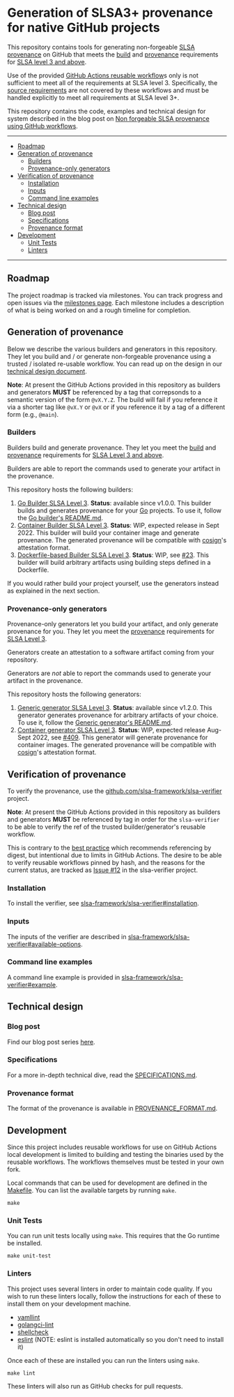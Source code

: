 # Generation of SLSA3+ provenance for native GitHub projects

This repository contains tools for generating non-forgeable [SLSA provenance](https://slsa.dev/) on GitHub that meets the [build](https://slsa.dev/spec/v0.1/requirements#build-requirements) and [provenance](https://slsa.dev/spec/v0.1/requirements#provenance-requirements) requirements for [SLSA level 3 and above](https://slsa.dev/spec/v0.1/levels).

Use of the provided [GitHub Actions reusable workflow](https://docs.github.com/en/actions/using-workflows/reusing-workflows)s only is not sufficient to meet all of the requirements at SLSA level 3. Specifically, the [source requirements](https://slsa.dev/spec/v0.1/requirements#source-requirements) are not covered by these workflows and must be handled explicitly to meet all requirements at SLSA level 3+.

This repository contains the code, examples and technical design for system described in the blog post on [Non forgeable SLSA provenance using GitHub workflows](https://security.googleblog.com/2022/04/improving-software-supply-chain.html).

---

- [Roadmap](#roadmap)
- [Generation of provenance](#generation-of-provenance)
  - [Builders](#builders)
  - [Provenance-only generators](#provenance-only-generators)
- [Verification of provenance](#verification-of-provenance)
  - [Installation](#installation)
  - [Inputs](#inputs)
  - [Command line examples](#command-line-examples)
- [Technical design](#technical-design)
  - [Blog post](#blog-post)
  - [Specifications](#specifications)
  - [Provenance format](#provenance-format)
- [Development](#development)
  - [Unit Tests](#unit-tests)
  - [Linters](#linters)

---

## Roadmap

The project roadmap is tracked via milestones. You can track progress and open
issues via the [milestones page](https://github.com/slsa-framework/slsa-github-generator/milestones?direction=asc&sort=due_date&state=open).
Each milestone includes a description of what is being worked on and a rough
timeline for completion.

## Generation of provenance

Below we describe the various builders and generators in this repository. They let you build and / or generate non-forgeable provenance
using a trusted / isolated re-usable workflow. You can read up on the design in our [technical design document](#technical-design).

**Note**: At present the GitHub Actions provided in this repository as builders and generators **MUST** be referenced by
a tag that correpsonds to a semantic version of the form `@vX.Y.Z`. The build will fail
if you reference it via a shorter tag like `@vX.Y` or `@vX` or if you reference it by a tag of a different form (e.g., `@main`).

### Builders

Builders build and generate provenance. They let you meet the [build](https://slsa.dev/spec/v0.1/requirements#build-requirements)
and [provenance](https://slsa.dev/spec/v0.1/requirements#provenance-requirements) requirements for [SLSA Level 3 and above](https://slsa.dev/spec/v0.1/levels).

Builders are able to report the commands used to generate your artifact in the provenance.

This repository hosts the following builders:

1. [Go Builder SLSA Level 3](internal/builders/go/README.md). **Status**: available since v1.0.0.
   This builder builds and generates provenance for your [Go](https://go.dev/) projects. To use it,
   follow the [Go builder's README.md](internal/builders/go/README.md).
1. [Container Builder SLSA Level 3](TODO). **Status**: WIP, expected release in Sept 2022.
   This builder will build your container image and generate provenance. The generated provenance will be compatible with
   [cosign](https://github.com/sigstore/cosign)'s attestation format.
1. [Dockerfile-based Builder SLSA Level 3](TODO). **Status**: WIP, see [#23](https://github.com/slsa-framework/slsa-github-generator/issues/23).
   This builder will build arbitrary artifacts using building steps defined in a Dockerfile.

If you would rather build your project yourself, use the generators instead as explained in the next section.

### Provenance-only generators

Provenance-only generators let you build your artifact, and only generate provenance for you.
They let you meet the [provenance](https://slsa.dev/spec/v0.1/requirements#provenance-requirements) requirements
for [SLSA Level 3](https://slsa.dev/spec/v0.1/levels).

Generators create an attestation to a software artifact coming from your repository.

Generators are _not_ able to report the commands used to generate your artifact in the provenance.

This repository hosts the following generators:

1. [Generic generator SLSA Level 3](internal/builders/generic/README.md). **Status**: available since v1.2.0.
   This generator generates provenance for arbitrary artifacts of your choice. To use it,
   follow the [Generic generator's README.md](internal/builders/generic/README.md).
1. [Container generator SLSA Level 3](TODO). **Status**: WIP, expected release Aug-Sept 2022, see [#409](https://github.com/slsa-framework/slsa-github-generator/issues/409).
   This generator will generate provenance for container images. The generated provenance will be compatible with
   [cosign](https://github.com/sigstore/cosign)'s attestation format.

## Verification of provenance

To verify the provenance, use the [github.com/slsa-framework/slsa-verifier](https://github.com/slsa-framework/slsa-verifier) project.

**Note**: At present the GitHub Actions provided in this repository as builders and generators **MUST** be referenced by tag in order for the `slsa-verifier` to be able to verify the ref of the trusted builder/generator's reusable workflow.

This is contrary to the [best practice](https://docs.github.com/en/actions/security-guides/security-hardening-for-github-actions#using-third-party-actions) which recommends referencing by digest, but intentional due to limits in GitHub Actions.
The desire to be able to verify reusable workflows pinned by hash, and the reasons for the current status, are tracked as [Issue #12](https://github.com/slsa-framework/slsa-verifier/issues/12) in the slsa-verifier project.

### Installation

To install the verifier, see [slsa-framework/slsa-verifier#installation](https://github.com/slsa-framework/slsa-verifier#installation).

### Inputs

The inputs of the verifier are described in [slsa-framework/slsa-verifier#available-options](https://github.com/slsa-framework/slsa-verifier#available-options).

### Command line examples

A command line example is provided in [slsa-framework/slsa-verifier#example](https://github.com/slsa-framework/slsa-verifier#example).

## Technical design

### Blog post

Find our blog post series [here](https://security.googleblog.com/2022/04/improving-software-supply-chain.html).

### Specifications

For a more in-depth technical dive, read the [SPECIFICATIONS.md](./SPECIFICATIONS.md).

### Provenance format

The format of the provenance is available in [PROVENANCE_FORMAT.md](./PROVENANCE_FORMAT.md).

## Development

Since this project includes reusable workflows for use on GitHub Actions local
development is limited to building and testing the binaries used by the reusable
workflows. The workflows themselves must be tested in your own fork.

Local commands that can be used for development are defined in the
[Makefile](./Makefile). You can list the available targets by running `make`.

```
make
```

### Unit Tests

You can run unit tests locally using `make`. This requires that the Go runtime
be installed.

```
make unit-test
```

### Linters

This project uses several linters in order to maintain code quality. If you wish
to run these linters locally, follow the instructions for each of these to
install them on your development machine.

- [yamllint](https://yamllint.readthedocs.io/)
- [golangci-lint](https://golangci-lint.run/)
- [shellcheck](https://www.shellcheck.net/)
- [eslint](https://eslint.org/) (NOTE: eslint is installed automatically so you
  don't need to install it)

Once each of these are installed you can run the linters using `make`.

```
make lint
```

These linters will also run as GitHub checks for pull requests.

